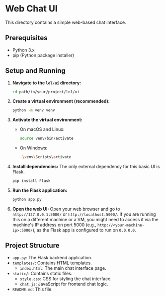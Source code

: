 # Web Chat UI

This directory contains a simple web-based chat interface.

## Prerequisites

- Python 3.x
- pip (Python package installer)

## Setup and Running

1.  **Navigate to the `lol/ui` directory:**
    ```bash
    cd path/to/your/project/lol/ui
    ```

2.  **Create a virtual environment (recommended):**
    ```bash
    python -m venv venv
    ```

3.  **Activate the virtual environment:**
    -   On macOS and Linux:
        ```bash
        source venv/bin/activate
        ```
    -   On Windows:
        ```bash
        .\venv\Scripts\activate
        ```

4.  **Install dependencies:**
    The only external dependency for this basic UI is Flask.
    ```bash
    pip install Flask
    ```

5.  **Run the Flask application:**
    ```bash
    python app.py
    ```

6.  **Open the web UI:**
    Open your web browser and go to `http://127.0.0.1:5000/` or `http://localhost:5000/`. If you are running this on a different machine or a VM, you might need to access it via the machine's IP address on port 5000 (e.g., `http://<your-machine-ip>:5000/`), as the Flask app is configured to run on `0.0.0.0`.

## Project Structure

-   `app.py`: The Flask backend application.
-   `templates/`: Contains HTML templates.
    -   `index.html`: The main chat interface page.
-   `static/`: Contains static files.
    -   `style.css`: CSS for styling the chat interface.
    -   `chat.js`: JavaScript for frontend chat logic.
-   `README.md`: This file.
